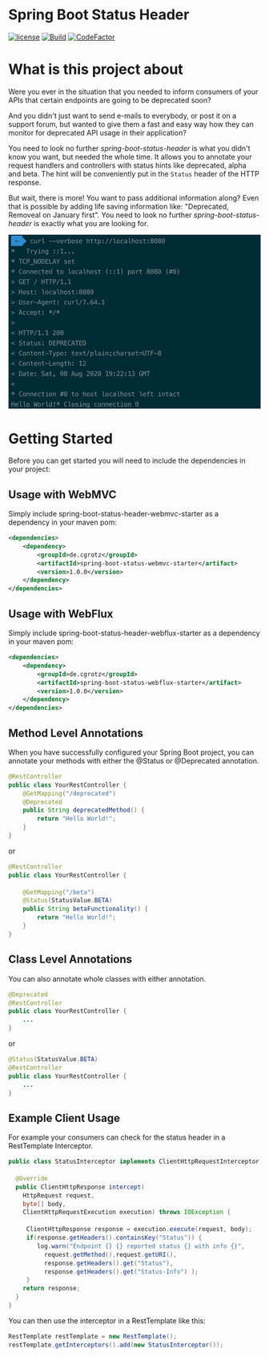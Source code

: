 # Spring Boot Status Header
[![license](https://img.shields.io/github/license/cgrotz/spring-boot-status-header.svg)](https://github.com/cgrotz/spring-boot-status-header/blob/master/LICENSE)
[![Build](https://github.com/cgrotz/spring-boot-status-header/workflows/Java%20CI%20with%20Maven/badge.svg?branch=master&event=push)](https://github.com/cgrotz/spring-boot-status-header/actions?query=workflow%3A%22Java+CI+with+Maven%22)
[![CodeFactor](https://www.codefactor.io/repository/github/cgrotz/spring-boot-status-header/badge)](https://www.codefactor.io/repository/github/cgrotz/spring-boot-status-header)

# What is this project about
Were you ever in the situation that you needed to inform consumers of your APIs that certain endpoints are going to be deprecated soon?

And you didn't just want to send e-mails to everybody, or post it on a support forum, but wanted to give them a fast and easy way how they can monitor for deprecated API usage in their application?

You need to look no further *spring-boot-status-header* is what you didn't know you want, but needed the whole time. It allows you to annotate your request handlers and controllers with status hints like deprecated, alpha and beta. The hint will be conveniently put in the `Status` header of the HTTP response. 

But wait, there is more! You want to pass additional information along? Even that is possible by adding life saving information like: "Deprecated, Removeal on January first". You need to look no further *spring-boot-status-header* is exactly what you are looking for.

![Example curl output](./docs/console_output.png)

# Getting Started
Before you can get started you will need to include the dependencies in your project:

## Usage with WebMVC
Simply include spring-boot-status-header-webmvc-starter as a dependency in your maven pom:
```xml
<dependencies>
    <dependency>
        <groupId>de.cgrotz</groupId>
        <artifactId>spring-boot-status-webmvc-starter</artifact>
        <version>1.0.0</version>
    </dependency>
</dependencies>
```

## Usage with WebFlux
Simply include spring-boot-status-header-webflux-starter as a dependency in your maven pom:
```xml
<dependencies>
    <dependency>
        <groupId>de.cgrotz</groupId>
        <artifactId>spring-boot-status-webflux-starter</artifact>
        <version>1.0.0</version>
    </dependency>
</dependencies>
```

## Method Level Annotations
When you have successfully configured your Spring Boot project, you can annotate your methods with either the @Status or @Deprecated annotation.

```java
@RestController
public class YourRestController {
    @GetMapping("/deprecated")
    @Deprecated
    public String deprecatedMethod() {
        return "Hello World!";
    }
}
```

or

```java
@RestController
public class YourRestController {

    @GetMapping("/beta")
    @Status(StatusValue.BETA)
    public String betaFunctionality() {
        return "Hello World!";
    }
}
```

## Class Level Annotations
You can also annotate whole classes with either annotation.
```java
@Deprecated
@RestController
public class YourRestController {
    ...
}
```

or

```java
@Status(StatusValue.BETA)
@RestController
public class YourRestController {
    ...
}
```

## Example Client Usage
For example your consumers can check for the status header in a RestTemplate Interceptor.
```java
public class StatusInterceptor implements ClientHttpRequestInterceptor {
 
  @Override
  public ClientHttpResponse intercept(
    HttpRequest request, 
    byte[] body, 
    ClientHttpRequestExecution execution) throws IOException {
 
     ClientHttpResponse response = execution.execute(request, body);
     if(response.getHeaders().containsKey("Status")) {
        log.warn("Endpoint {} {} reported status {} with info {}", 
          request.getMethod(),request.getURI(), 
          response.getHeaders().get("Status"), 
          response.getHeaders().get("Status-Info") );
     }
    return response;
  }
}
```

You can then use the interceptor in a RestTemplate like this:
```java
RestTemplate restTemplate = new RestTemplate();
restTemplate.getInterceptors().add(new StatusInterceptor());
```
